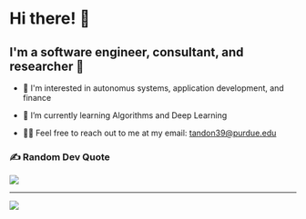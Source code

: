 <!--- <img src="https://github-readme-stats.vercel.app/api?username=Ansh2&show_icons=true&theme=radical" width="400"> -->


# Hi there! 👋

## I'm a software engineer, consultant, and researcher 💫 


- 👀 I'm interested in autonomus systems, application development, and finance


- 🌱 I’m currently learning Algorithms and Deep Learning

  
- 👨‍💻 Feel free to reach out to me at my email: tandon39@purdue.edu


### ✍️ Random Dev Quote
![](https://quotes-github-readme.vercel.app/api?type=horizontal&theme=radical)

---
[![](https://visitcount.itsvg.in/api?id=Ansh2&icon=0&color=0)](https://visitcount.itsvg.in)
